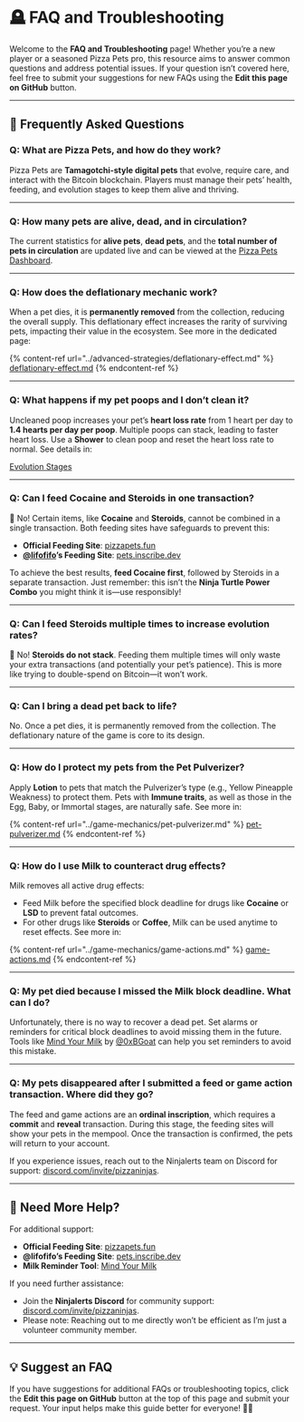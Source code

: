 # 🪦 FAQ and Troubleshooting

Welcome to the **FAQ and Troubleshooting** page! Whether you’re a new player or a seasoned Pizza Pets pro, this resource aims to answer common questions and address potential issues. If your question isn’t covered here, feel free to submit your suggestions for new FAQs using the **Edit this page on GitHub** button.

***

## 🐾 Frequently Asked Questions

### **Q: What are Pizza Pets, and how do they work?**

Pizza Pets are **Tamagotchi-style digital pets** that evolve, require care, and interact with the Bitcoin blockchain. Players must manage their pets’ health, feeding, and evolution stages to keep them alive and thriving.

***

### **Q: How many pets are alive, dead, and in circulation?**

The current statistics for **alive pets**, **dead pets**, and the **total number of pets in circulation** are updated live and can be viewed at the [Pizza Pets Dashboard](https://www.pizzapets.fun/dashboard).

***

### **Q: How does the deflationary mechanic work?**

When a pet dies, it is **permanently removed** from the collection, reducing the overall supply. This deflationary effect increases the rarity of surviving pets, impacting their value in the ecosystem. See more in the dedicated page:

{% content-ref url="../advanced-strategies/deflationary-effect.md" %}
[deflationary-effect.md](../advanced-strategies/deflationary-effect.md)
{% endcontent-ref %}

***

### **Q: What happens if my pet poops and I don’t clean it?**

Uncleaned poop increases your pet’s **heart loss rate** from 1 heart per day to **1.4 hearts per day per poop**. Multiple poops can stack, leading to faster heart loss. Use a **Shower** to clean poop and reset the heart loss rate to normal. See details in:

[Evolution Stages](../game-mechanics/poop-management.md#the-consequences-of-poop)

***

### **Q: Can I feed Cocaine and Steroids in one transaction?**

🚫 No! Certain items, like **Cocaine** and **Steroids**, cannot be combined in a single transaction. Both feeding sites have safeguards to prevent this:

* **Official Feeding Site**: [pizzapets.fun](https://www.pizzapets.fun/)
* [**@lifofifo**](https://x.com/lifofifo)**’s Feeding Site**: [pets.inscribe.dev](https://pets.inscribe.dev/)

To achieve the best results, **feed Cocaine first**, followed by Steroids in a separate transaction. Just remember: this isn’t the **Ninja Turtle Power Combo** you might think it is—use responsibly!

***

### **Q: Can I feed Steroids multiple times to increase evolution rates?**

🚫 No! **Steroids do not stack**. Feeding them multiple times will only waste your extra transactions (and potentially your pet’s patience). This is more like trying to double-spend on Bitcoin—it won’t work.

***

### **Q: Can I bring a dead pet back to life?**

No. Once a pet dies, it is permanently removed from the collection. The deflationary nature of the game is core to its design.

***

### **Q: How do I protect my pets from the Pet Pulverizer?**

Apply **Lotion** to pets that match the Pulverizer’s type (e.g., Yellow Pineapple Weakness) to protect them. Pets with **Immune traits**, as well as those in the Egg, Baby, or Immortal stages, are naturally safe. See more in:

{% content-ref url="../game-mechanics/pet-pulverizer.md" %}
[pet-pulverizer.md](../game-mechanics/pet-pulverizer.md)
{% endcontent-ref %}

***

### **Q: How do I use Milk to counteract drug effects?**

Milk removes all active drug effects:

* Feed Milk before the specified block deadline for drugs like **Cocaine** or **LSD** to prevent fatal outcomes.
* For other drugs like **Steroids** or **Coffee**, Milk can be used anytime to reset effects. See more in:

{% content-ref url="../game-mechanics/game-actions.md" %}
[game-actions.md](../game-mechanics/game-actions.md)
{% endcontent-ref %}

***

### **Q: My pet died because I missed the Milk block deadline. What can I do?**

Unfortunately, there is no way to recover a dead pet. Set alarms or reminders for critical block deadlines to avoid missing them in the future. Tools like [Mind Your Milk](https://www.mindyourmilk.pizza/) by [@0xBGoat](https://x.com/0xBGoat) can help you set reminders to avoid this mistake.

***

### **Q: My pets disappeared after I submitted a feed or game action transaction. Where did they go?**

The feed and game actions are an **ordinal inscription**, which requires a **commit** and **reveal** transaction. During this stage, the feeding sites will show your pets in the mempool. Once the transaction is confirmed, the pets will return to your account.

If you experience issues, reach out to the Ninjalerts team on Discord for support: [discord.com/invite/pizzaninjas](https://discord.com/invite/pizzaninjas).

***

## 🌟 Need More Help?

For additional support:

* **Official Feeding Site**: [pizzapets.fun](https://www.pizzapets.fun/)
* **@lifofifo’s Feeding Site**: [pets.inscribe.dev](https://pets.inscribe.dev/)
* **Milk Reminder Tool**: [Mind Your Milk](https://www.mindyourmilk.pizza/)

If you need further assistance:

* Join the **Ninjalerts Discord** for community support: [discord.com/invite/pizzaninjas](https://discord.com/invite/pizzaninjas).
* Please note: Reaching out to me directly won’t be efficient as I’m just a volunteer community member.

***

## 💡 Suggest an FAQ

If you have suggestions for additional FAQs or troubleshooting topics, click the **Edit this page on GitHub** button at the top of this page and submit your request. Your input helps make this guide better for everyone! 🍕🐾
